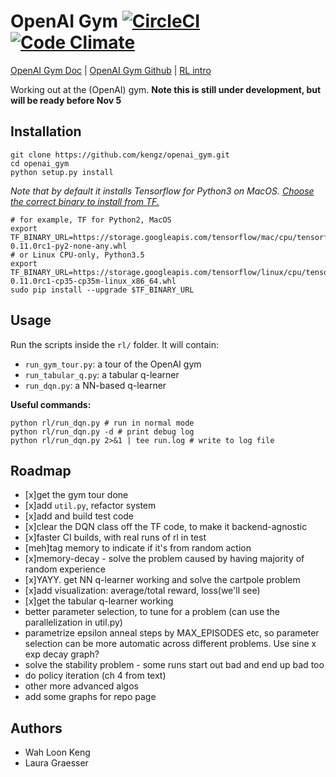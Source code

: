 # OpenAI Gym [![CircleCI](https://circleci.com/gh/kengz/openai_gym.svg?style=shield)](https://circleci.com/gh/kengz/openai_gym) [![Code Climate](https://codeclimate.com/github/kengz/openai_gym/badges/gpa.svg)](https://codeclimate.com/github/kengz/openai_gym)

[OpenAI Gym Doc](https://gym.openai.com/docs) | [OpenAI Gym Github](https://github.com/openai/gym) | [RL intro](https://gym.openai.com/docs/rl)

Working out at the (OpenAI) gym. **Note this is still under development, but will be ready before Nov 5**


## Installation

```shell
git clone https://github.com/kengz/openai_gym.git
cd openai_gym
python setup.py install
```

*Note that by default it installs Tensorflow for Python3 on MacOS. [Choose the correct binary to install from TF.](https://www.tensorflow.org/versions/r0.11/get_started/os_setup.html#pip-installation)*

```shell
# for example, TF for Python2, MacOS
export TF_BINARY_URL=https://storage.googleapis.com/tensorflow/mac/cpu/tensorflow-0.11.0rc1-py2-none-any.whl
# or Linux CPU-only, Python3.5
export TF_BINARY_URL=https://storage.googleapis.com/tensorflow/linux/cpu/tensorflow-0.11.0rc1-cp35-cp35m-linux_x86_64.whl
sudo pip install --upgrade $TF_BINARY_URL
```


## Usage

Run the scripts inside the `rl/` folder. It will contain:
- `run_gym_tour.py`: a tour of the OpenAI gym
- `run_tabular_q.py`: a tabular q-learner
- `run_dqn.py`: a NN-based q-learner

**Useful commands:**

```shell
python rl/run_dqn.py # run in normal mode
python rl/run_dqn.py -d # print debug log
python rl/run_dqn.py 2>&1 | tee run.log # write to log file
```


## Roadmap

- [x]get the gym tour done
- [x]add `util.py`, refactor system
- [x]add and build test code
- [x]clear the DQN class off the TF code, to make it backend-agnostic
- [x]faster CI builds, with real runs of rl in test
- [meh]tag memory to indicate if it's from random action
- [x]memory-decay - solve the problem caused by having majority of random experience
- [x]YAYY. get NN q-learner working and solve the cartpole problem
- [x]add visualization: average/total reward, loss(we'll see)
- [x]get the tabular q-learner working
- better parameter selection, to tune for a problem (can use the parallelization in util.py)
- parametrize epsilon anneal steps by MAX_EPISODES etc, so parameter selection can be more automatic across different problems. Use sine x exp decay graph?
- solve the stability problem - some runs start out bad and end up bad too
- do policy iteration (ch 4 from text)
- other more advanced algos
- add some graphs for repo page


## Authors

- Wah Loon Keng
- Laura Graesser
